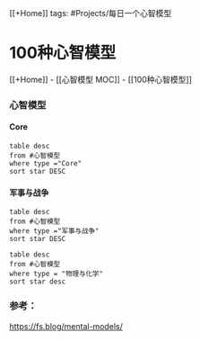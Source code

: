 
[[+Home]]
tags: #Projects/每日一个心智模型 
# 100种心智模型
[[+Home]] - [[心智模型 MOC]] - [[100种心智模型]]
### 心智模型

#### Core
```dataview
table desc 
from #心智模型 
where type ="Core" 
sort star DESC
```


#### 军事与战争
```dataview
table desc 
from #心智模型 
where type ="军事与战争"
sort star DESC
```


```dataview
table desc
from #心智模型 
where type = "物理与化学" 
sort star desc
```






### 参考：
https://fs.blog/mental-models/